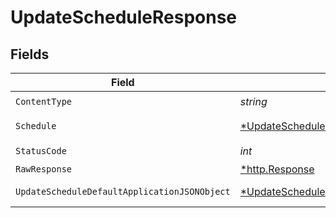 # UpdateScheduleResponse


## Fields

| Field                                                                                                    | Type                                                                                                     | Required                                                                                                 | Description                                                                                              |
| -------------------------------------------------------------------------------------------------------- | -------------------------------------------------------------------------------------------------------- | -------------------------------------------------------------------------------------------------------- | -------------------------------------------------------------------------------------------------------- |
| `ContentType`                                                                                            | *string*                                                                                                 | :heavy_check_mark:                                                                                       | N/A                                                                                                      |
| `Schedule`                                                                                               | [*UpdateScheduleSchedule](../../models/operations/updatescheduleschedule.md)                             | :heavy_minus_sign:                                                                                       | A schedule object.                                                                                       |
| `StatusCode`                                                                                             | *int*                                                                                                    | :heavy_check_mark:                                                                                       | N/A                                                                                                      |
| `RawResponse`                                                                                            | [*http.Response](https://pkg.go.dev/net/http#Response)                                                   | :heavy_minus_sign:                                                                                       | N/A                                                                                                      |
| `UpdateScheduleDefaultApplicationJSONObject`                                                             | [*UpdateScheduleDefaultApplicationJSON](../../models/operations/updatescheduledefaultapplicationjson.md) | :heavy_minus_sign:                                                                                       | Error response.                                                                                          |